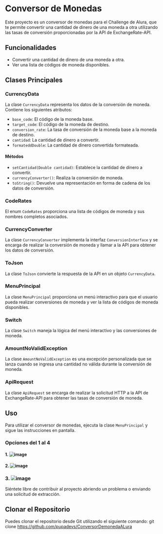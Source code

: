 # Conversor de Monedas

Este proyecto es un conversor de monedas para el Challenge de Alura, que te permite convertir una cantidad de dinero de una moneda a otra utilizando las tasas de conversión proporcionadas por la API de ExchangeRate-API.

## Funcionalidades

- Convertir una cantidad de dinero de una moneda a otra.
- Ver una lista de códigos de moneda disponibles.

## Clases Principales

### CurrencyData

La clase `CurrencyData` representa los datos de la conversión de moneda. Contiene los siguientes atributos:

- `base_code`: El código de la moneda base.
- `target_code`: El código de la moneda de destino.
- `conversion_rate`: La tasa de conversión de la moneda base a la moneda de destino.
- `cantidad`: La cantidad de dinero a convertir.
- `formateddDouble`: La cantidad de dinero convertida formateada.

#### Métodos

- `setCantidad(Double cantidad)`: Establece la cantidad de dinero a convertir.
- `currencyConverter()`: Realiza la conversión de moneda.
- `toString()`: Devuelve una representación en forma de cadena de los datos de conversión.

### CodeRates

El enum `CodeRates` proporciona una lista de códigos de moneda y sus nombres completos asociados.

### CurrencyConverter

La clase `CurrencyConverter` implementa la interfaz `ConversionInterface` y se encarga de realizar la conversión de moneda y llamar a la API para obtener los datos de conversión.

### ToJson

La clase `ToJson` convierte la respuesta de la API en un objeto `CurrencyData`.

### MenuPrincipal

La clase `MenuPrincipal` proporciona un menú interactivo para que el usuario pueda realizar conversiones de moneda y ver la lista de códigos de moneda disponibles.

### Switch

La clase `Switch` maneja la lógica del menú interactivo y las conversiones de moneda.

### AmountNoValidException

La clase `AmountNoValidException` es una excepción personalizada que se lanza cuando se ingresa una cantidad no válida durante la conversión de moneda.

### ApiRequest

La clase `ApiRequest` se encarga de realizar la solicitud HTTP a la API de ExchangeRate-API para obtener las tasas de conversión de moneda.

## Uso

Para utilizar el conversor de monedas, ejecuta la clase `MenuPrincipal` y sigue las instrucciones en pantalla.

### Opciones del 1 al 4
#### 1. ![image](https://github.com/pupadevs/ConversorDemonedaALura/assets/121895258/f02ae90f-2712-4178-a44b-93bf10ea9b9f)

#### 2. ![image](https://github.com/pupadevs/ConversorDemonedaALura/assets/121895258/c07ca32a-1919-44dd-9ffc-6ff3e92a622b)

### 3. ![image](https://github.com/pupadevs/ConversorDemonedaALura/assets/121895258/b7e50eeb-2139-4888-bce1-d61550b38195)





Siéntete libre de contribuir al proyecto abriendo un problema o enviando una solicitud de extracción.

## Clonar el Repositorio

Puedes clonar el repositorio desde Git utilizando el siguiente comando:
git clone https://github.com/pupadevs/ConversorDemonedaALura



